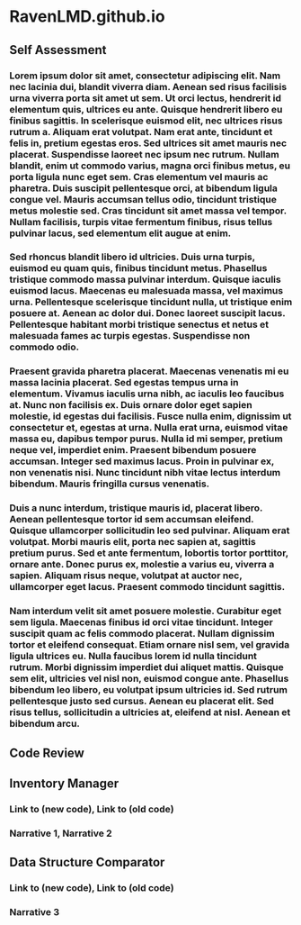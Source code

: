 # RavenLMD.github.io

## Self Assessment

### Lorem ipsum dolor sit amet, consectetur adipiscing elit. Nam nec lacinia dui, blandit viverra diam. Aenean sed risus facilisis urna viverra porta sit amet ut sem. Ut orci lectus, hendrerit id elementum quis, ultrices eu ante. Quisque hendrerit libero eu finibus sagittis. In scelerisque euismod elit, nec ultrices risus rutrum a. Aliquam erat volutpat. Nam erat ante, tincidunt et felis in, pretium egestas eros. Sed ultrices sit amet mauris nec placerat. Suspendisse laoreet nec ipsum nec rutrum. Nullam blandit, enim ut commodo varius, magna orci finibus metus, eu porta ligula nunc eget sem. Cras elementum vel mauris ac pharetra. Duis suscipit pellentesque orci, at bibendum ligula congue vel. Mauris accumsan tellus odio, tincidunt tristique metus molestie sed. Cras tincidunt sit amet massa vel tempor. Nullam facilisis, turpis vitae fermentum finibus, risus tellus pulvinar lacus, sed elementum elit augue at enim.

### Sed rhoncus blandit libero id ultricies. Duis urna turpis, euismod eu quam quis, finibus tincidunt metus. Phasellus tristique commodo massa pulvinar interdum. Quisque iaculis euismod lacus. Maecenas eu malesuada massa, vel maximus urna. Pellentesque scelerisque tincidunt nulla, ut tristique enim posuere at. Aenean ac dolor dui. Donec laoreet suscipit lacus. Pellentesque habitant morbi tristique senectus et netus et malesuada fames ac turpis egestas. Suspendisse non commodo odio.

### Praesent gravida pharetra placerat. Maecenas venenatis mi eu massa lacinia placerat. Sed egestas tempus urna in elementum. Vivamus iaculis urna nibh, ac iaculis leo faucibus at. Nunc non facilisis ex. Duis ornare dolor eget sapien molestie, id egestas dui facilisis. Fusce nulla enim, dignissim ut consectetur et, egestas at urna. Nulla erat urna, euismod vitae massa eu, dapibus tempor purus. Nulla id mi semper, pretium neque vel, imperdiet enim. Praesent bibendum posuere accumsan. Integer sed maximus lacus. Proin in pulvinar ex, non venenatis nisi. Nunc tincidunt nibh vitae lectus interdum bibendum. Mauris fringilla cursus venenatis.

### Duis a nunc interdum, tristique mauris id, placerat libero. Aenean pellentesque tortor id sem accumsan eleifend. Quisque ullamcorper sollicitudin leo sed pulvinar. Aliquam erat volutpat. Morbi mauris elit, porta nec sapien at, sagittis pretium purus. Sed et ante fermentum, lobortis tortor porttitor, ornare ante. Donec purus ex, molestie a varius eu, viverra a sapien. Aliquam risus neque, volutpat at auctor nec, ullamcorper eget lacus. Praesent commodo tincidunt sagittis.

### Nam interdum velit sit amet posuere molestie. Curabitur eget sem ligula. Maecenas finibus id orci vitae tincidunt. Integer suscipit quam ac felis commodo placerat. Nullam dignissim tortor et eleifend consequat. Etiam ornare nisl sem, vel gravida ligula ultrices eu. Nulla faucibus lorem id nulla tincidunt rutrum. Morbi dignissim imperdiet dui aliquet mattis. Quisque sem elit, ultricies vel nisl non, euismod congue ante. Phasellus bibendum leo libero, eu volutpat ipsum ultricies id. Sed rutrum pellentesque justo sed cursus. Aenean eu placerat elit. Sed risus tellus, sollicitudin a ultricies at, eleifend at nisl. Aenean et bibendum arcu. 


## Code Review

## Inventory Manager

### Link to (new code), Link to (old code)

### Narrative 1, Narrative 2

## Data Structure Comparator

### Link to (new code), Link to (old code)

### Narrative 3
